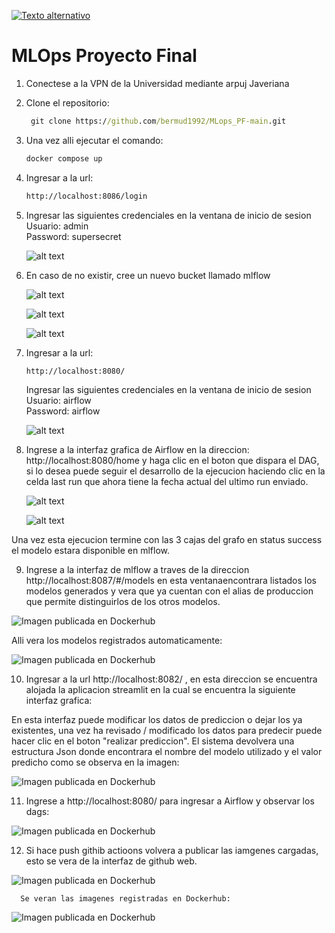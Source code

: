 [![Texto alternativo](https://img.youtube.com/vi/wmhRgMyUyBs/0.jpg)](https://youtu.be/wmhRgMyUyBs)

# MLOps Proyecto Final

1. Conectese a la VPN de la Universidad mediante arpuj Javeriana
   
2. Clone el repositorio:
   ```cmd
	git clone https://github.com/bermud1992/MLops_PF-main.git

3. Una vez alli ejecutar el comando:  
	```cmd
	docker compose up

4. Ingresar a la url:
    ```cmd
    http://localhost:8086/login
	```
5. Ingresar las siguientes credenciales en la ventana de inicio de sesion <br />
	Usuario: admin <br />
	Password: supersecret <br />
 
	![alt text](https://github.com/marinho14/MLops_P2/blob/main/images/minio_0.png)

6. En caso de no existir, cree un nuevo bucket llamado mlflow
   
    ![alt text](https://github.com/marinho14/MLops_P2/blob/main/images/minio_1.png)

    ![alt text](https://github.com/marinho14/MLops_P2/blob/main/images/minio_2.png)
   
    ![alt text](https://github.com/marinho14/MLops_P2/blob/main/images/minio_3.png)
   
7. Ingresar a la url:
    ```url
    http://localhost:8080/
	```
	Ingresar las siguientes credenciales en la ventana de inicio de sesion <br />
	Usuario: airflow <br />
	Password: airflow <br />
 
	![alt text](https://github.com/marinho14/MLops_P2/blob/main/images/airflow_0.png) <br />

8. Ingrese a la interfaz grafica de Airflow en la direccion: http://localhost:8080/home y haga clic en el boton que dispara el DAG, si lo desea puede seguir el desarrollo de la ejecucion haciendo clic en la celda last run que ahora tiene la fecha actual del ultimo run enviado.

   ![alt text](https://github.com/bermud1992/MLOps_P3/blob/main/images/airflow1.png)  <br />
   
   ![alt text](https://github.com/bermud1992/MLOps_P3/blob/main/images/airflow2.png)  

Una vez esta ejecucion termine con las 3 cajas del grafo en status success el modelo estara disponible en mlflow.

9. Ingrese a la interfaz de mlflow a traves de la direccion http://localhost:8087/#/models en esta ventanaencontrara listados los modelos generados y vera que ya cuentan con el alias de produccion que permite distinguirlos de los otros modelos.

![Imagen publicada en Dockerhub](images/mlflow1.png) 

 Alli vera los modelos registrados automaticamente:

 ![Imagen publicada en Dockerhub](images/mlflow_registrado.jpeg) 

10. Ingresar a la url http://localhost:8082/ , en esta direccion se encuentra alojada la aplicacion streamlit en la cual se encuentra la siguiente interfaz grafica:


   En esta interfaz puede modificar los datos de prediccion o dejar los ya existentes, una vez ha revisado / modificado los datos para predecir puede hacer clic en el boton "realizar prediccion". El sistema devolvera una estructura Json donde encontrara el nombre del modelo utilizado y el valor predicho como se observa en la imagen:

  ![Imagen publicada en Dockerhub](images/streamlit_app.jpeg) 


11. Ingrese a http://localhost:8080/  para ingresar a Airflow y observar los dags: 

   ![Imagen publicada en Dockerhub](images/dags.jpeg) 

12. Si hace push githib actioons volvera a publicar las iamgenes cargadas, esto se vera de la interfaz de github web.

   ![Imagen publicada en Dockerhub](images/github_actions.jpeg) 

      Se veran las imagenes registradas en Dockerhub:
   
   ![Imagen publicada en Dockerhub](images/dockerhub-registered.jpeg) 
   
